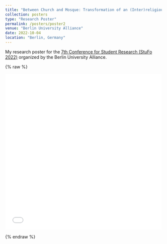 ```yaml
---
title: "Between Church and Mosque: Transformation of an (Inter)religious Site in Hamburg"
collection: posters
type: "Research Poster"
permalink: /posters/poster2
venue: "Berlin University Alliance"
date: 2022-10-04
location: "Berlin, Germany"
---
```


My research poster for the [7th Conference for Student Research (StuFo 2022)](https://www.berlin-university-alliance.de/en/commitments/teaching-learning/sturop/conference/Archiv/conference-2022/index.html) organized by the Berlin University Alliance.

{% raw %}
<iframe src="/images/90.pdf" width="100%" height="500px" frameborder="0"></iframe>

{% endraw %}

